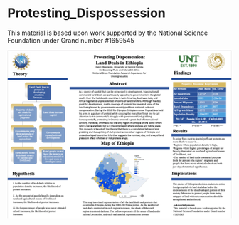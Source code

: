 # Protesting_Dispossession

This material is based upon work supported by the National Science Foundation under Grand number #1659545 

<img src="Images/Protesting_Dispossession.png"></img>
